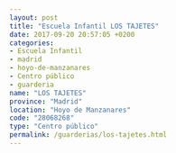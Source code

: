 ```yaml
---
layout: post
title: "Escuela Infantil LOS TAJETES"
date: 2017-09-20 20:57:05 +0200
categories:
- Escuela Infantil
- madrid
- hoyo-de-manzanares
- Centro público
- guarderia
name: "LOS TAJETES"
province: "Madrid"
location: "Hoyo de Manzanares"
code: "28068268"
type: "Centro público"
permalink: /guarderias/los-tajetes.html
---
```

